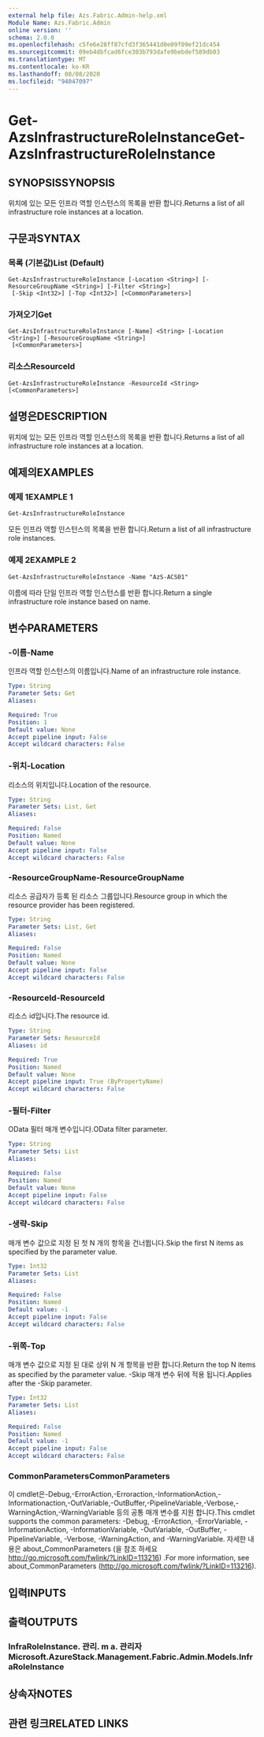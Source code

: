 ```yaml
---
external help file: Azs.Fabric.Admin-help.xml
Module Name: Azs.Fabric.Admin
online version: ''
schema: 2.0.0
ms.openlocfilehash: c5fe6e28ff87cfd3f365441d0e09f09ef21dc454
ms.sourcegitcommit: 09eb4dbfcad6fce303b793dafe9bebdef589db03
ms.translationtype: MT
ms.contentlocale: ko-KR
ms.lasthandoff: 08/08/2020
ms.locfileid: "94047097"
---
```

# <span data-ttu-id="3a0b8-101">Get-AzsInfrastructureRoleInstance</span><span class="sxs-lookup"><span data-stu-id="3a0b8-101">Get-AzsInfrastructureRoleInstance</span></span>

## <span data-ttu-id="3a0b8-102">SYNOPSIS</span><span class="sxs-lookup"><span data-stu-id="3a0b8-102">SYNOPSIS</span></span>
<span data-ttu-id="3a0b8-103">위치에 있는 모든 인프라 역할 인스턴스의 목록을 반환 합니다.</span><span class="sxs-lookup"><span data-stu-id="3a0b8-103">Returns a list of all infrastructure role instances at a location.</span></span>

## <span data-ttu-id="3a0b8-104">구문과</span><span class="sxs-lookup"><span data-stu-id="3a0b8-104">SYNTAX</span></span>

### <span data-ttu-id="3a0b8-105">목록 (기본값)</span><span class="sxs-lookup"><span data-stu-id="3a0b8-105">List (Default)</span></span>
```
Get-AzsInfrastructureRoleInstance [-Location <String>] [-ResourceGroupName <String>] [-Filter <String>]
 [-Skip <Int32>] [-Top <Int32>] [<CommonParameters>]
```

### <span data-ttu-id="3a0b8-106">가져오기</span><span class="sxs-lookup"><span data-stu-id="3a0b8-106">Get</span></span>
```
Get-AzsInfrastructureRoleInstance [-Name] <String> [-Location <String>] [-ResourceGroupName <String>]
 [<CommonParameters>]
```

### <span data-ttu-id="3a0b8-107">리소스</span><span class="sxs-lookup"><span data-stu-id="3a0b8-107">ResourceId</span></span>
```
Get-AzsInfrastructureRoleInstance -ResourceId <String> [<CommonParameters>]
```

## <span data-ttu-id="3a0b8-108">설명은</span><span class="sxs-lookup"><span data-stu-id="3a0b8-108">DESCRIPTION</span></span>
<span data-ttu-id="3a0b8-109">위치에 있는 모든 인프라 역할 인스턴스의 목록을 반환 합니다.</span><span class="sxs-lookup"><span data-stu-id="3a0b8-109">Returns a list of all infrastructure role instances at a location.</span></span>

## <span data-ttu-id="3a0b8-110">예제의</span><span class="sxs-lookup"><span data-stu-id="3a0b8-110">EXAMPLES</span></span>

### <span data-ttu-id="3a0b8-111">예제 1</span><span class="sxs-lookup"><span data-stu-id="3a0b8-111">EXAMPLE 1</span></span>
```
Get-AzsInfrastructureRoleInstance
```

<span data-ttu-id="3a0b8-112">모든 인프라 역할 인스턴스의 목록을 반환 합니다.</span><span class="sxs-lookup"><span data-stu-id="3a0b8-112">Return a list of all infrastructure role instances.</span></span>

### <span data-ttu-id="3a0b8-113">예제 2</span><span class="sxs-lookup"><span data-stu-id="3a0b8-113">EXAMPLE 2</span></span>
```
Get-AzsInfrastructureRoleInstance -Name "AzS-ACS01"
```

<span data-ttu-id="3a0b8-114">이름에 따라 단일 인프라 역할 인스턴스를 반환 합니다.</span><span class="sxs-lookup"><span data-stu-id="3a0b8-114">Return a single infrastructure role instance based on name.</span></span>

## <span data-ttu-id="3a0b8-115">변수</span><span class="sxs-lookup"><span data-stu-id="3a0b8-115">PARAMETERS</span></span>

### <span data-ttu-id="3a0b8-116">-이름</span><span class="sxs-lookup"><span data-stu-id="3a0b8-116">-Name</span></span>
<span data-ttu-id="3a0b8-117">인프라 역할 인스턴스의 이름입니다.</span><span class="sxs-lookup"><span data-stu-id="3a0b8-117">Name of an infrastructure role instance.</span></span>

```yaml
Type: String
Parameter Sets: Get
Aliases:

Required: True
Position: 1
Default value: None
Accept pipeline input: False
Accept wildcard characters: False
```

### <span data-ttu-id="3a0b8-118">-위치</span><span class="sxs-lookup"><span data-stu-id="3a0b8-118">-Location</span></span>
<span data-ttu-id="3a0b8-119">리소스의 위치입니다.</span><span class="sxs-lookup"><span data-stu-id="3a0b8-119">Location of the resource.</span></span>

```yaml
Type: String
Parameter Sets: List, Get
Aliases:

Required: False
Position: Named
Default value: None
Accept pipeline input: False
Accept wildcard characters: False
```

### <span data-ttu-id="3a0b8-120">-ResourceGroupName</span><span class="sxs-lookup"><span data-stu-id="3a0b8-120">-ResourceGroupName</span></span>
<span data-ttu-id="3a0b8-121">리소스 공급자가 등록 된 리소스 그룹입니다.</span><span class="sxs-lookup"><span data-stu-id="3a0b8-121">Resource group in which the resource provider has been registered.</span></span>

```yaml
Type: String
Parameter Sets: List, Get
Aliases:

Required: False
Position: Named
Default value: None
Accept pipeline input: False
Accept wildcard characters: False
```

### <span data-ttu-id="3a0b8-122">-ResourceId</span><span class="sxs-lookup"><span data-stu-id="3a0b8-122">-ResourceId</span></span>
<span data-ttu-id="3a0b8-123">리소스 id입니다.</span><span class="sxs-lookup"><span data-stu-id="3a0b8-123">The resource id.</span></span>

```yaml
Type: String
Parameter Sets: ResourceId
Aliases: id

Required: True
Position: Named
Default value: None
Accept pipeline input: True (ByPropertyName)
Accept wildcard characters: False
```

### <span data-ttu-id="3a0b8-124">-필터</span><span class="sxs-lookup"><span data-stu-id="3a0b8-124">-Filter</span></span>
<span data-ttu-id="3a0b8-125">OData 필터 매개 변수입니다.</span><span class="sxs-lookup"><span data-stu-id="3a0b8-125">OData filter parameter.</span></span>

```yaml
Type: String
Parameter Sets: List
Aliases:

Required: False
Position: Named
Default value: None
Accept pipeline input: False
Accept wildcard characters: False
```

### <span data-ttu-id="3a0b8-126">-생략</span><span class="sxs-lookup"><span data-stu-id="3a0b8-126">-Skip</span></span>
<span data-ttu-id="3a0b8-127">매개 변수 값으로 지정 된 첫 N 개의 항목을 건너뜁니다.</span><span class="sxs-lookup"><span data-stu-id="3a0b8-127">Skip the first N items as specified by the parameter value.</span></span>

```yaml
Type: Int32
Parameter Sets: List
Aliases:

Required: False
Position: Named
Default value: -1
Accept pipeline input: False
Accept wildcard characters: False
```

### <span data-ttu-id="3a0b8-128">-위쪽</span><span class="sxs-lookup"><span data-stu-id="3a0b8-128">-Top</span></span>
<span data-ttu-id="3a0b8-129">매개 변수 값으로 지정 된 대로 상위 N 개 항목을 반환 합니다.</span><span class="sxs-lookup"><span data-stu-id="3a0b8-129">Return the top N items as specified by the parameter value.</span></span>
<span data-ttu-id="3a0b8-130">-Skip 매개 변수 뒤에 적용 됩니다.</span><span class="sxs-lookup"><span data-stu-id="3a0b8-130">Applies after the -Skip parameter.</span></span>

```yaml
Type: Int32
Parameter Sets: List
Aliases:

Required: False
Position: Named
Default value: -1
Accept pipeline input: False
Accept wildcard characters: False
```

### <span data-ttu-id="3a0b8-131">CommonParameters</span><span class="sxs-lookup"><span data-stu-id="3a0b8-131">CommonParameters</span></span>
<span data-ttu-id="3a0b8-132">이 cmdlet은-Debug,-ErrorAction,-Erroraction,-InformationAction,-Informationaction,-OutVariable,-OutBuffer,-PipelineVariable,-Verbose,-WarningAction,-WarningVariable 등의 공통 매개 변수를 지원 합니다.</span><span class="sxs-lookup"><span data-stu-id="3a0b8-132">This cmdlet supports the common parameters: -Debug, -ErrorAction, -ErrorVariable, -InformationAction, -InformationVariable, -OutVariable, -OutBuffer, -PipelineVariable, -Verbose, -WarningAction, and -WarningVariable.</span></span> <span data-ttu-id="3a0b8-133">자세한 내용은 about_CommonParameters (을 참조 하세요 http://go.microsoft.com/fwlink/?LinkID=113216) .</span><span class="sxs-lookup"><span data-stu-id="3a0b8-133">For more information, see about_CommonParameters (http://go.microsoft.com/fwlink/?LinkID=113216).</span></span>

## <span data-ttu-id="3a0b8-134">입력</span><span class="sxs-lookup"><span data-stu-id="3a0b8-134">INPUTS</span></span>

## <span data-ttu-id="3a0b8-135">출력</span><span class="sxs-lookup"><span data-stu-id="3a0b8-135">OUTPUTS</span></span>

### <span data-ttu-id="3a0b8-136">InfraRoleInstance. 관리. m a. 관리자</span><span class="sxs-lookup"><span data-stu-id="3a0b8-136">Microsoft.AzureStack.Management.Fabric.Admin.Models.InfraRoleInstance</span></span>

## <span data-ttu-id="3a0b8-137">상속자</span><span class="sxs-lookup"><span data-stu-id="3a0b8-137">NOTES</span></span>

## <span data-ttu-id="3a0b8-138">관련 링크</span><span class="sxs-lookup"><span data-stu-id="3a0b8-138">RELATED LINKS</span></span>
